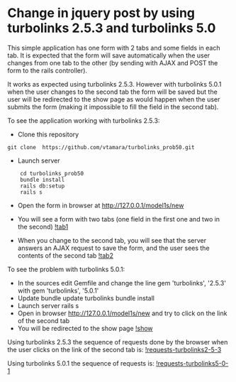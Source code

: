 # Change in jquery post by using turbolinks 2.5.3 and turbolinks 5.0

This simple application has one form with 2 tabs and some fields in each tab.
It is expected that the form will save automatically when the user changes 
from one tab to the other (by sending with AJAX and POST the form to the
rails controller).

It works as expected using turbolinks 2.5.3.
However with turbolinks 5.0.1 when the user changes to the second tab the form
will be saved but the user will be redirected to the show page as would 
happen when the user submits the form (making it impossible to fill the 
field in the second tab).

To see the application working with turbolinks 2.5.3:

- Clone this repository
```
git clone  https://github.com/vtamara/turbolinks_prob50.git
```
- Launch server
```
	cd turbolinks_prob50
	bundle install
	rails db:setup
	rails s 
```
- Open the form in browser at http://127.0.0.1/model1s/new
- You will see a form with two tabs (one field in the first one and two in 
  the second)
[!tab1](doc/tab1.png])

- When you change to the second tab, you will see that the server answers
  an AJAX request to save the form, and the user sees the contents of the
  second tab
[!tab2](doc/tab2.png])


To see the problem with turbolinks 5.0.1:
- In the sources edit Gemfile and change the line
	gem 'turbolinks', '2.5.3'
  with
	gem 'turbolinks', '5.0.1'
- Update
	bundle update turbolinks
	bundle install
- Launch server
	rails s
- Open in browser http://127.0.0.1/model1s/new and try to click on the
  link of the second tab
- You will be redirected to the show page
[!show](doc/show.png)


Using turbolinks 2.5.3 the sequence of requests done by the browser when
the user clicks on the link of the second tab is:
[!requests-turbolinks2-5-3](doc/requests-turbolinks2-5-3.png])

Using turbolinks 5.0.1 the sequence of requests is:
[!requests-turbolinks5-0-1](doc/requests-turbolinks5-0-1.png])
